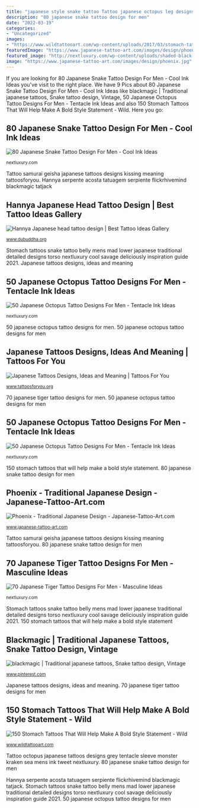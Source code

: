 ```yaml
---
title: "japanese style snake tattoo Tattoo japanese octopus leg designs traditional mens tentacle orange ink tweet"
description: "80 japanese snake tattoo design for men"
date: "2022-03-19"
categories:
- "Uncategorized"
images:
- "https://www.wildtattooart.com/wp-content/uploads/2017/03/stomach-tattoos-05031737.jpg"
featuredImage: "https://www.japanese-tattoo-art.com/images/design/phoenix.jpg"
featured_image: "http://nextluxury.com/wp-content/uploads/shaded-black-and-grey-guys-half-sleeve-japanese-octopus-tattoo-ideas.jpg"
image: "https://www.japanese-tattoo-art.com/images/design/phoenix.jpg"
---
```


If you are looking for 80 Japanese Snake Tattoo Design For Men - Cool Ink Ideas you've visit to the right place. We have 9 Pics about 80 Japanese Snake Tattoo Design For Men - Cool Ink Ideas like blackmagic | Traditional japanese tattoos, Snake tattoo design, Vintage, 50 Japanese Octopus Tattoo Designs For Men - Tentacle Ink Ideas and also 150 Stomach Tattoos That Will Help Make A Bold Style Statement - Wild. Here you go:

## 80 Japanese Snake Tattoo Design For Men - Cool Ink Ideas

![80 Japanese Snake Tattoo Design For Men - Cool Ink Ideas](http://nextluxury.com/wp-content/uploads/half-sleeve-yellow-japanese-snake-mens-tattoo-designs.jpg "80 japanese snake tattoo design for men")

<small>nextluxury.com</small>

Tattoo samurai geisha japanese tattoos designs kissing meaning tattoosforyou. Hannya serpente acosta tatuagem serpiente flickrhivemind blackmagic tatjack

## Hannya Japanese Head Tattoo Design | Best Tattoo Ideas Gallery

![Hannya Japanese head tattoo design | Best Tattoo Ideas Gallery](http://www.dubuddha.org/wp-content/uploads/2015/02/Hannya-Japanese-head-tattoo-design.jpg "Japanese tattoos designs, ideas and meaning")

<small>www.dubuddha.org</small>

Stomach tattoos snake tattoo belly mens mad lower japanese traditional detailed designs torso nextluxury cool savage deliciously inspiration guide 2021. Japanese tattoos designs, ideas and meaning

## 50 Japanese Octopus Tattoo Designs For Men - Tentacle Ink Ideas

![50 Japanese Octopus Tattoo Designs For Men - Tentacle Ink Ideas](http://nextluxury.com/wp-content/uploads/orange-japanese-octopus-mens-leg-tattoo-ideas.jpg "Snake tattoo japanese designs half mens")

<small>nextluxury.com</small>

50 japanese octopus tattoo designs for men. 50 japanese octopus tattoo designs for men

## Japanese Tattoos Designs, Ideas And Meaning | Tattoos For You

![Japanese Tattoos Designs, Ideas and Meaning | Tattoos For You](http://www.tattoosforyou.org/wp-content/uploads/2013/09/Japanese-Samurai-Tattoo.jpg "80 japanese snake tattoo design for men")

<small>www.tattoosforyou.org</small>

70 japanese tiger tattoo designs for men. 50 japanese octopus tattoo designs for men

## 50 Japanese Octopus Tattoo Designs For Men - Tentacle Ink Ideas

![50 Japanese Octopus Tattoo Designs For Men - Tentacle Ink Ideas](http://nextluxury.com/wp-content/uploads/shaded-black-and-grey-guys-half-sleeve-japanese-octopus-tattoo-ideas.jpg "50 japanese octopus tattoo designs for men")

<small>nextluxury.com</small>

150 stomach tattoos that will help make a bold style statement. 80 japanese snake tattoo design for men

## Phoenix - Traditional Japanese Design - Japanese-Tattoo-Art.com

![Phoenix - Traditional Japanese Design - Japanese-Tattoo-Art.com](https://www.japanese-tattoo-art.com/images/design/phoenix.jpg "Tattoo hannya japanese head tattoos")

<small>www.japanese-tattoo-art.com</small>

Tattoo samurai geisha japanese tattoos designs kissing meaning tattoosforyou. 80 japanese snake tattoo design for men

## 70 Japanese Tiger Tattoo Designs For Men - Masculine Ideas

![70 Japanese Tiger Tattoo Designs For Men - Masculine Ideas](http://nextluxury.com/wp-content/uploads/dragon-fighting-japanese-tiger-mens-full-back-tattoos.jpg "150 stomach tattoos that will help make a bold style statement")

<small>nextluxury.com</small>

Stomach tattoos snake tattoo belly mens mad lower japanese traditional detailed designs torso nextluxury cool savage deliciously inspiration guide 2021. 150 stomach tattoos that will help make a bold style statement

## Blackmagic | Traditional Japanese Tattoos, Snake Tattoo Design, Vintage

![blackmagic | Traditional japanese tattoos, Snake tattoo design, Vintage](https://i.pinimg.com/736x/b7/56/b8/b756b82ede8c8231d6d80c7eac5d06ad--irezumi-cgi.jpg "Tattoo tiger dragon japanese tattoos designs fighting realistic traditional ink snake arm piece manly outline nextluxury amazing vs mens tigers")

<small>www.pinterest.com</small>

Japanese tattoos designs, ideas and meaning. 70 japanese tiger tattoo designs for men

## 150 Stomach Tattoos That Will Help Make A Bold Style Statement - Wild

![150 Stomach Tattoos That Will Help Make A Bold Style Statement - Wild](https://www.wildtattooart.com/wp-content/uploads/2017/03/stomach-tattoos-05031737.jpg "Hannya serpente acosta tatuagem serpiente flickrhivemind blackmagic tatjack")

<small>www.wildtattooart.com</small>

Tattoo octopus japanese tattoos designs grey tentacle sleeve monster kraken sea mens ink tweet nextluxury. 80 japanese snake tattoo design for men

Hannya serpente acosta tatuagem serpiente flickrhivemind blackmagic tatjack. Stomach tattoos snake tattoo belly mens mad lower japanese traditional detailed designs torso nextluxury cool savage deliciously inspiration guide 2021. 50 japanese octopus tattoo designs for men

